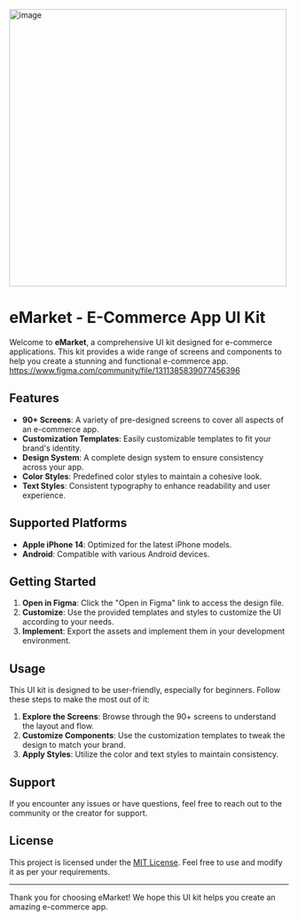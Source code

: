 <img width="500" alt="image" src="https://github.com/user-attachments/assets/7d7b3ff0-60c9-41e1-a7c2-d0adfb4f5d84" />


# eMarket - E-Commerce App UI Kit

Welcome to **eMarket**, a comprehensive UI kit designed for e-commerce applications. This kit provides a wide range of screens and components to help you create a stunning and functional e-commerce app.
https://www.figma.com/community/file/1311385839077456396 

## Features

- **90+ Screens**: A variety of pre-designed screens to cover all aspects of an e-commerce app.
- **Customization Templates**: Easily customizable templates to fit your brand's identity.
- **Design System**: A complete design system to ensure consistency across your app.
- **Color Styles**: Predefined color styles to maintain a cohesive look.
- **Text Styles**: Consistent typography to enhance readability and user experience.

## Supported Platforms

- **Apple iPhone 14**: Optimized for the latest iPhone models.
- **Android**: Compatible with various Android devices.

## Getting Started

1. **Open in Figma**: Click the "Open in Figma" link to access the design file.
2. **Customize**: Use the provided templates and styles to customize the UI according to your needs.
3. **Implement**: Export the assets and implement them in your development environment.

## Usage

This UI kit is designed to be user-friendly, especially for beginners. Follow these steps to make the most out of it:

1. **Explore the Screens**: Browse through the 90+ screens to understand the layout and flow.
2. **Customize Components**: Use the customization templates to tweak the design to match your brand.
3. **Apply Styles**: Utilize the color and text styles to maintain consistency.

## Support

If you encounter any issues or have questions, feel free to reach out to the community or the creator for support.

## License

This project is licensed under the [MIT License](LICENSE). Feel free to use and modify it as per your requirements.

---

Thank you for choosing eMarket! We hope this UI kit helps you create an amazing e-commerce app.
